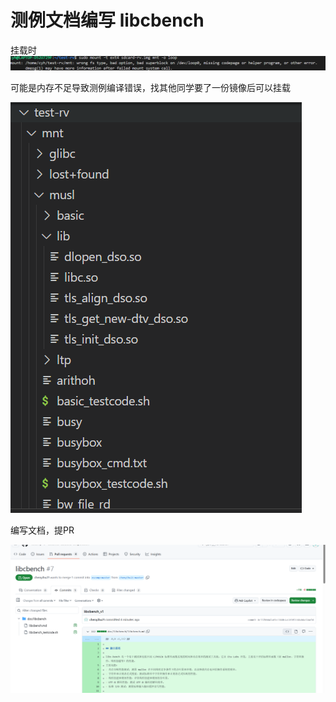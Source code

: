 # 测例文档编写 libcbench

挂载时
![alt text](image-9.png)

可能是内存不足导致测例编译错误，找其他同学要了一份镜像后可以挂载

![alt text](image-12.png)

编写文档，提PR

![alt text](image-13.png)